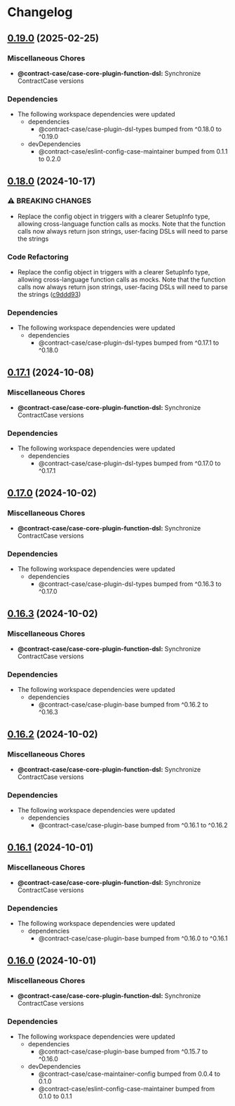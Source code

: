 # Changelog

## [0.19.0](https://github.com/case-contract-testing/contract-case/compare/@contract-case/case-core-plugin-function-dsl-v0.18.0...@contract-case/case-core-plugin-function-dsl-v0.19.0) (2025-02-25)


### Miscellaneous Chores

* **@contract-case/case-core-plugin-function-dsl:** Synchronize ContractCase versions


### Dependencies

* The following workspace dependencies were updated
  * dependencies
    * @contract-case/case-plugin-dsl-types bumped from ^0.18.0 to ^0.19.0
  * devDependencies
    * @contract-case/eslint-config-case-maintainer bumped from 0.1.1 to 0.2.0

## [0.18.0](https://github.com/case-contract-testing/contract-case/compare/@contract-case/case-core-plugin-function-dsl-v0.17.1...@contract-case/case-core-plugin-function-dsl-v0.18.0) (2024-10-17)


### ⚠ BREAKING CHANGES

* Replace the config object in triggers with a clearer SetupInfo type, allowing cross-language function calls as mocks. Note that the function calls now always return json strings, user-facing DSLs will need to parse the strings

### Code Refactoring

* Replace the config object in triggers with a clearer SetupInfo type, allowing cross-language function calls as mocks. Note that the function calls now always return json strings, user-facing DSLs will need to parse the strings ([c9ddd93](https://github.com/case-contract-testing/contract-case/commit/c9ddd93782b5e11cd5925ea76e089e0d779fdc11))


### Dependencies

* The following workspace dependencies were updated
  * dependencies
    * @contract-case/case-plugin-dsl-types bumped from ^0.17.1 to ^0.18.0

## [0.17.1](https://github.com/case-contract-testing/contract-case/compare/@contract-case/case-core-plugin-function-dsl-v0.17.0...@contract-case/case-core-plugin-function-dsl-v0.17.1) (2024-10-08)


### Miscellaneous Chores

* **@contract-case/case-core-plugin-function-dsl:** Synchronize ContractCase versions


### Dependencies

* The following workspace dependencies were updated
  * dependencies
    * @contract-case/case-plugin-dsl-types bumped from ^0.17.0 to ^0.17.1

## [0.17.0](https://github.com/case-contract-testing/contract-case/compare/@contract-case/case-core-plugin-function-dsl-v0.16.3...@contract-case/case-core-plugin-function-dsl-v0.17.0) (2024-10-02)


### Miscellaneous Chores

* **@contract-case/case-core-plugin-function-dsl:** Synchronize ContractCase versions


### Dependencies

* The following workspace dependencies were updated
  * dependencies
    * @contract-case/case-plugin-dsl-types bumped from ^0.16.3 to ^0.17.0

## [0.16.3](https://github.com/case-contract-testing/contract-case/compare/@contract-case/case-core-plugin-function-dsl-v0.16.2...@contract-case/case-core-plugin-function-dsl-v0.16.3) (2024-10-02)


### Miscellaneous Chores

* **@contract-case/case-core-plugin-function-dsl:** Synchronize ContractCase versions


### Dependencies

* The following workspace dependencies were updated
  * dependencies
    * @contract-case/case-plugin-base bumped from ^0.16.2 to ^0.16.3

## [0.16.2](https://github.com/case-contract-testing/contract-case/compare/@contract-case/case-core-plugin-function-dsl-v0.16.1...@contract-case/case-core-plugin-function-dsl-v0.16.2) (2024-10-02)


### Miscellaneous Chores

* **@contract-case/case-core-plugin-function-dsl:** Synchronize ContractCase versions


### Dependencies

* The following workspace dependencies were updated
  * dependencies
    * @contract-case/case-plugin-base bumped from ^0.16.1 to ^0.16.2

## [0.16.1](https://github.com/case-contract-testing/contract-case/compare/@contract-case/case-core-plugin-function-dsl-v0.16.0...@contract-case/case-core-plugin-function-dsl-v0.16.1) (2024-10-01)


### Miscellaneous Chores

* **@contract-case/case-core-plugin-function-dsl:** Synchronize ContractCase versions


### Dependencies

* The following workspace dependencies were updated
  * dependencies
    * @contract-case/case-plugin-base bumped from ^0.16.0 to ^0.16.1

## [0.16.0](https://github.com/case-contract-testing/contract-case/compare/@contract-case/case-core-plugin-function-dsl-v0.15.7...@contract-case/case-core-plugin-function-dsl-v0.16.0) (2024-10-01)


### Miscellaneous Chores

* **@contract-case/case-core-plugin-function-dsl:** Synchronize ContractCase versions


### Dependencies

* The following workspace dependencies were updated
  * dependencies
    * @contract-case/case-plugin-base bumped from ^0.15.7 to ^0.16.0
  * devDependencies
    * @contract-case/case-maintainer-config bumped from 0.0.4 to 0.1.0
    * @contract-case/eslint-config-case-maintainer bumped from 0.1.0 to 0.1.1
